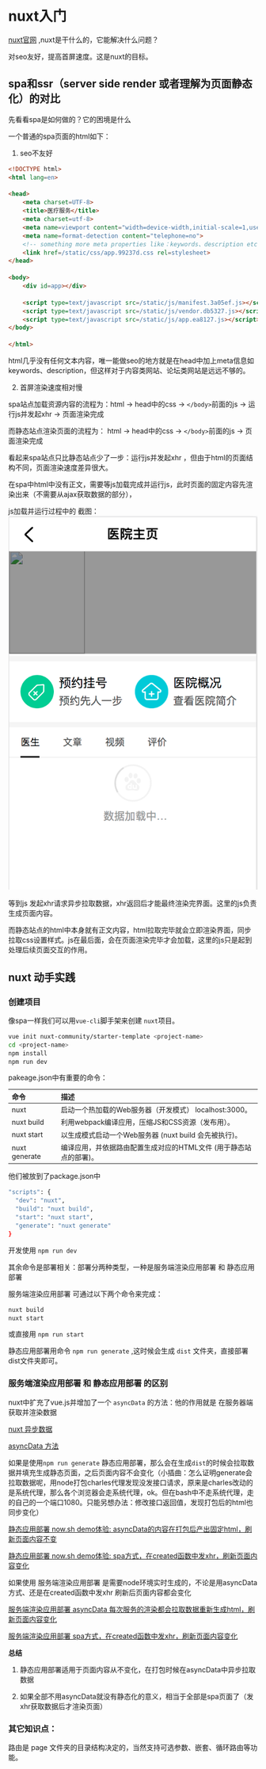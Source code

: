 # nuxt入门

[nuxt官网](https://zh.nuxtjs.org/) ,nuxt是干什么的，它能解决什么问题？

对seo友好，提高首屏速度。这是nuxt的目标。

## spa和ssr（server side render 或者理解为页面静态化）的对比

先看看spa是如何做的？它的困境是什么

一个普通的spa页面的html如下：

1. seo不友好

```html
<!DOCTYPE html>
<html lang=en>

<head>
    <meta charset=UTF-8>
    <title>医疗服务</title>
    <meta charset=utf-8>
    <meta name=viewport content="width=device-width,initial-scale=1,user-scalable=0,minimum-scale=1,maximum-scale=1">
    <meta name=format-detection content="telephone=no">
    <!-- something more meta properties like：keywords、description etc. -->
    <link href=/static/css/app.99237d.css rel=stylesheet>
</head>

<body>
    <div id=app></div>

    <script type=text/javascript src=/static/js/manifest.3a05ef.js></script>
    <script type=text/javascript src=/static/js/vendor.db5327.js></script>
    <script type=text/javascript src=/static/js/app.ea8127.js></script>
</body>

</html>
```

html几乎没有任何文本内容，唯一能做seo的地方就是在head中加上meta信息如keywords、description，但这样对于内容类网站、论坛类网站是远远不够的。

2. 首屏渲染速度相对慢

spa站点加载资源内容的流程为：html -> head中的css -> `</body>`前面的js -> 运行js并发起xhr -> 页面渲染完成

而静态站点渲染页面的流程为： html -> head中的css -> `</body>`前面的js -> 页面渲染完成

看起来spa站点只比静态站点少了一步：运行js并发起xhr ，但由于html的页面结构不同，页面渲染速度差异很大。

在spa中html中没有正文，需要等js加载完成并运行js，此时页面的固定内容先渲染出来（不需要从ajax获取数据的部分），

js加载并运行过程中的 截图：
![](https://github.com/bmxklYzj/demo-exercise/raw/master/markdownImage/2018/spa-js-loaded.png
)

等到js 发起xhr请求异步拉取数据，xhr返回后才能最终渲染完界面。这里的js负责生成页面内容。

而静态站点的html中本身就有正文内容，html拉取完毕就会立即渲染界面，同步拉取css设置样式。js在最后面，会在页面渲染完毕才会加载，这里的js只是起到处理后续页面交互的作用。

## nuxt 动手实践

### 创建项目

像spa一样我们可以用`vue-cli`脚手架来创建 `nuxt`项目。

```sh
vue init nuxt-community/starter-template <project-name>
cd <project-name>
npm install
npm run dev
```
pakeage.json中有重要的命令：

|命令|描述|
|:--------|:--------|
|nuxt|	启动一个热加载的Web服务器（开发模式） localhost:3000。|
|nuxt build|	利用webpack编译应用，压缩JS和CSS资源（发布用）。|
|nuxt start|	以生成模式启动一个Web服务器 (nuxt build 会先被执行)。|
|nuxt generate|	编译应用，并依据路由配置生成对应的HTML文件 (用于静态站点的部署)。|

他们被放到了package.json中

```sh
"scripts": {
  "dev": "nuxt",
  "build": "nuxt build",
  "start": "nuxt start",
  "generate": "nuxt generate"
}
```

开发使用 `npm run dev`

其余命令是部署相关：部署分两种类型，一种是服务端渲染应用部署 和 静态应用部署

服务端渲染应用部署 可通过以下两个命令来完成：

```sh
nuxt build
nuxt start
```

或直接用 `npm run start`

静态应用部署用命令 `npm run generate` ,这时候会生成 `dist` 文件夹，直接部署dist文件夹即可。

### 服务端渲染应用部署 和 静态应用部署 的区别

nuxt中扩充了vue.js并增加了一个 `asyncData` 的方法：他的作用就是 在服务器端获取并渲染数据

[nuxt 异步数据](https://zh.nuxtjs.org/guide/async-data)

[asyncData 方法](https://zh.nuxtjs.org/api/)

如果是使用`npm run generate` 静态应用部署，那么会在生成`dist`的时候会拉取数据并填充生成静态页面，之后页面内容不会变化（小插曲：怎么证明generate会拉取数据呢，用node打包charles代理发现没发接口请求，原来是charles改动的是系统代理，那么各个浏览器会走系统代理，ok。但在bash中不走系统代理，走的自己的一个端口1080。只能另想办法：修改接口返回值，发现打包后的html也同步变化）

[静态应用部署 now.sh demo体验: asyncData的内容在打包后产出固定html，刷新页面内容不变](https://dist-reyxhwdwsd.now.sh/about/async)

[静态应用部署 now.sh demo体验: spa方式，在created函数中发xhr，刷新页面内容变化](https://dist-reyxhwdwsd.now.sh/about/spa)

如果使用 服务端渲染应用部署 是需要node环境实时生成的，不论是用asyncData方式、还是在created函数中发xhr 刷新后页面内容都会变化

[服务端渲染应用部署 asyncData 每次服务的渲染都会拉取数据重新生成html，刷新页面内容变化](https://first-nuxt-buvzzjyvdw.now.sh/about/async)

[服务端渲染应用部署 spa方式，在created函数中发xhr，刷新页面内容变化](https://first-nuxt-buvzzjyvdw.now.sh/about/async)

**总结**
1. 静态应用部署适用于页面内容从不变化，在打包时候在asyncData中异步拉取数据

2. 如果全部不用asyncData就没有静态化的意义，相当于全部是spa页面了（发xhr获取数据后才渲染页面）

### 其它知识点：

路由是 page 文件夹的目录结构决定的，当然支持可选参数、嵌套、循环路由等功能。




